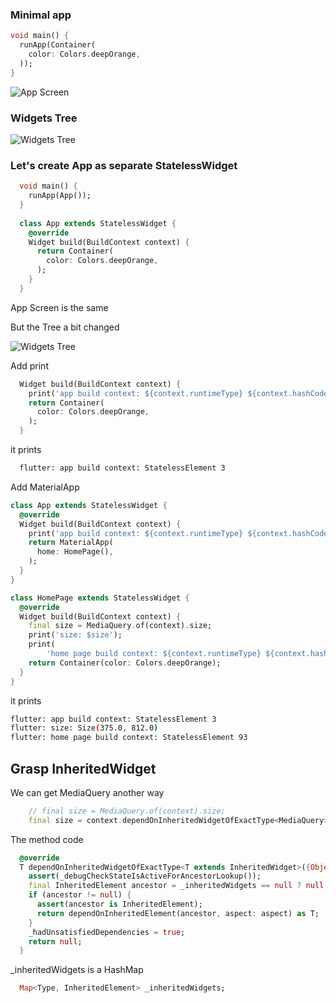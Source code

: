 ### Minimal app

  ```dart
  void main() {
    runApp(Container(
      color: Colors.deepOrange,
    ));
  }
  ```

![App Screen](img/1.1.png)

### Widgets Tree

![Widgets Tree](img/1.2.png)

### Let's create App as separate StatelessWidget

  ```dart
    void main() {
      runApp(App());
    }
    
    class App extends StatelessWidget {
      @override
      Widget build(BuildContext context) {
        return Container(
          color: Colors.deepOrange,
        );
      }
    }
  ```

App Screen is the same

But the Tree a bit changed

![Widgets Tree](img/1.3.png)

Add print

```dart
  Widget build(BuildContext context) {
    print('app build context: ${context.runtimeType} ${context.hashCode}');
    return Container(
      color: Colors.deepOrange,
    );
  }
```

it prints
```bash
  flutter: app build context: StatelessElement 3
```

Add MaterialApp

```dart
class App extends StatelessWidget {
  @override
  Widget build(BuildContext context) {
    print('app build context: ${context.runtimeType} ${context.hashCode}');
    return MaterialApp(
      home: HomePage(),
    );
  }
}

class HomePage extends StatelessWidget {
  @override
  Widget build(BuildContext context) {
    final size = MediaQuery.of(context).size;
    print('size: $size');
    print(
        'home page build context: ${context.runtimeType} ${context.hashCode}');
    return Container(color: Colors.deepOrange);
  }
}
```

it prints
```bash
flutter: app build context: StatelessElement 3
flutter: size: Size(375.0, 812.0)
flutter: home page build context: StatelessElement 93
```

## Grasp InheritedWidget

We can get MediaQuery another way
```dart
    // final size = MediaQuery.of(context).size;
    final size = context.dependOnInheritedWidgetOfExactType<MediaQuery>();
```

The method code

```dart
  @override
  T dependOnInheritedWidgetOfExactType<T extends InheritedWidget>({Object aspect}) {
    assert(_debugCheckStateIsActiveForAncestorLookup());
    final InheritedElement ancestor = _inheritedWidgets == null ? null : _inheritedWidgets[T];
    if (ancestor != null) {
      assert(ancestor is InheritedElement);
      return dependOnInheritedElement(ancestor, aspect: aspect) as T;
    }
    _hadUnsatisfiedDependencies = true;
    return null;
  }
```

_inheritedWidgets is a HashMap

```dart
  Map<Type, InheritedElement> _inheritedWidgets;
```

